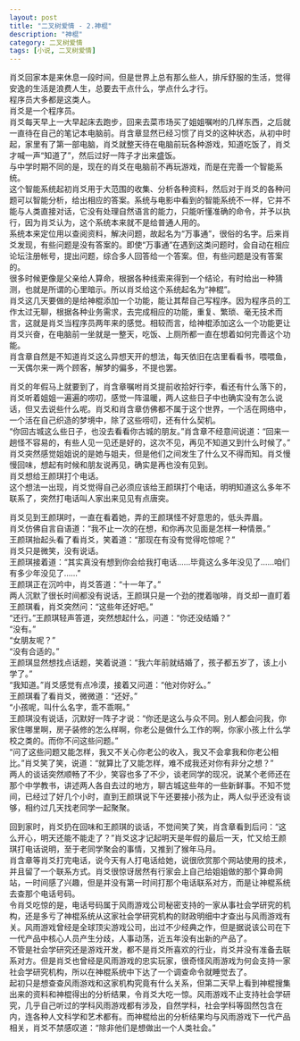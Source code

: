 ```yaml
---
layout: post
title: "二叉树爱情 - 2.神棍"
description: "神棍"
category: 二叉树爱情
tags: [小说, 二叉树爱情]
---
```


肖爻回家本是来休息一段时间，但是世界上总有那么些人，排斥舒服的生活，觉得安逸的生活是浪费人生，总要去干点什么，学点什么才行。  
程序员大多都是这类人。  
肖爻是一个程序员。  
肖爻每天早上一大早起床去跑步，回来去菜市场买了姐姐嘱咐的几样东西，之后就一直待在自己的笔记本电脑前。肖含章显然已经习惯了肖爻的这种状态，从初中时起，家里有了第一部电脑，肖爻就整天待在电脑前玩各种游戏，知道吃饭了，肖爻才喊一声“知道了”，然后过好一阵子才出来盛饭。  
与中学时期不同的是，现在的肖爻在电脑前不再玩游戏，而是在完善一个智能系统。  
这个智能系统起初肖爻用于大范围的收集、分析各种资料，然后对于肖爻的各种问题可以智能分析，给出相应的答案。系统与电影中看到的智能系统不一样，它并不能与人类直接对话，它没有处理自然语言的能力，只能听懂准确的命令，并予以执行，因为肖爻认为，这个系统本来就不是给普通人用的。  
系统本来定位用以查阅资料，解决问题，故起名为“万事通”，很俗的名字。后来肖爻发现，有些问题是没有答案的。即使“万事通”在遇到这类问题时，会自动在相应论坛注册帐号，提出问题，综合多人回答给一个答案。但，有些问题是没有答案的。  
很多时候更像是父亲给人算命，根据各种线索来得到一个结论，有时给出一种猜测，也就是所谓的心里暗示。所以肖爻给这个系统起名为“神棍”。  
肖爻这几天要做的是给神棍添加一个功能，能让其帮自己写程序。因为程序员的工作太过无聊，根据各种业务需求，去完成相应的功能，重复、繁琐、毫无技术而言，这就是肖爻当程序员两年来的感觉。相较而言，给神棍添加这么一个功能更让肖爻兴奋，在电脑前一坐就是一整天，吃饭、上厕所都一直在想着如何完善这个功能。  
肖含章自然是不知道肖爻这么异想天开的想法，每天依旧在店里看看书，喂喂鱼，一天偶尔来一两个顾客，解梦的偏多，不提也罢。  
  
肖爻的年假马上就要到了，肖含章嘱咐肖爻提前收拾好行李，看还有什么落下的，肖爻听着姐姐一遍遍的唠叨，感觉一阵温暖，两人这些日子中也确实没有怎么说话，但又去说些什么呢。肖爻和肖含章仿佛都不属于这个世界，一个活在网络中，一个活在自己织造的梦境中，除了这些唠叨，还有什么契机。  
“你回古城这么些日子，也没去看看你古城的朋友。”肖含章不经意间说道：“回来一趟怪不容易的，有些人见一见还是好的，这次不见，再见不知道又到什么时候了。”  
肖爻突然感觉姐姐说的是她与姐夫，但是他们之间发生了什么又不得而知。肖爻慢慢回味，想起有时候和朋友说再见，确实是再也没有见到。  
肖爻想给王颜琪打个电话。  
这个想法一出现，肖爻觉得自己必须应该给王颜琪打个电话，明明知道这么多年不联系了，突然打电话叫人家出来见见有点唐突。  
  
肖爻见到王颜琪时，一直在看着她，弄的王颜琪怪不好意思的，低头弄眉。  
肖爻仿佛自言自语道：“我不止一次的在想，和你再次见面是怎样一种情景。”  
王颜琪抬起头看了看肖爻，笑着道：“那现在有没有觉得吃惊呢？”  
肖爻只是微笑，没有说话。  
王颜琪接着道：“其实真没有想到你会给我打电话……毕竟这么多年没见了……咱们有多少年没见了……”  
王颜琪正在沉吟中，肖爻答道：“十一年了。”  
两人沉默了很长时间都没有说话，王颜琪只是一个劲的搅着咖啡，肖爻却一直盯着王颜琪看，肖爻突然问：“这些年还好吧。”  
“还行。”王颜琪轻声答道，突然想起什么，问道：“你还没结婚？”  
“没有。”  
“女朋友呢？”  
“没有合适的。”  
王颜琪显然想找点话题，笑着说道：“我六年前就结婚了，孩子都五岁了，该上小学了。”  
“我知道。”肖爻感觉有点冷漠，接着又问道：“他对你好么。”  
王颜琪看了看肖爻，微微道：“还好。”  
“小孩呢，叫什么名字，乖不乖啊。”  
王颜琪没有说话，沉默好一阵子才说：“你还是这么与众不同。别人都会问我，你家住哪里啊，房子装修的怎么样啊，你老公是做什么工作的啊，你家小孩上什么学校之类的。而你不问这些问题。”  
“问了这些问题又能怎样，我又不关心你老公的收入，我又不会拿我和你老公相比。”肖爻笑了笑，说道：“就算比了又能怎样，难不成我还对你有非分之想？”  
两人的谈话突然顺畅了不少，笑容也多了不少，谈老同学的现况，说某个老师还在那个中学教书，讲述两人各自去过的地方，聊古城这些年的一些新鲜事。不知不觉间，已经过了好几个小时，直到王颜琪说下午还要接小孩为止，两人似乎还没有谈够，相约过几天找老同学一起聚聚。  
  
回到家时，肖爻扔在回味和王颜琪的谈话，不觉间笑了笑，肖含章看到后问：“这么开心，明天还能不能走了？”肖爻这才记起明天是年假的最后一天，忙又给王颜琪打电话说明，至于老同学聚会的事情，又推到了猴年马月。  
肖含章等肖爻打完电话，说今天有人打电话给她，说很欣赏那个网站使用的技术，并且留了一个联系方式。肖爻很惊讶居然有行家会上自己给姐姐做的那个算命网站，一时间感了兴趣，但是并没有第一时间打那个电话联系对方，而是让神棍系统去查那个电话号码。  
令肖爻吃惊的是，电话号码属于风雨游戏公司秘密支持的一家从事社会学研究的机构，还是多亏了神棍系统从这家社会学研究机构的财政明细中才查出与风雨游戏有关。风雨游戏曾经是全球顶尖游戏公司，出过不少经典之作，但是据说该公司在下一代产品中核心人员产生分歧，人事动荡，近五年没有出新的产品了。  
不管是社会学研究还是游戏开发，都不是肖爻所喜欢的行业，肖爻并没有准备去联系对方。但是肖爻也曾经是风雨游戏的忠实玩家，很奇怪风雨游戏为何会支持一家社会学研究机构，所以在神棍系统中下达了一个调查命令就睡觉去了。  
起初只是想查查风雨游戏和这家机构究竟有什么关系，但第二天早上看到神棍搜集出来的资料和神棍得出的分析结果，令肖爻大吃一惊。风雨游戏不止支持社会学研究，几乎自己听过的学科风雨游戏都有涉及，自然学科，社会学科等固然包含在内，连各种人文科学和艺术都有。而神棍给出的分析结果均与风雨游戏下一代产品相关，肖爻不禁感叹道：“除非他们是想做出一个人类社会。”  
